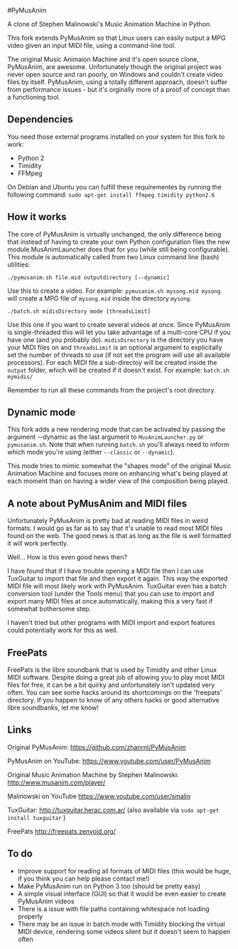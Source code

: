 
#PyMusAnim

A clone of Stephen Malinowski's Music Animation Machine in Python.

This fork extends PyMusAnim so that Linux users can easily output a MPG video given an input MIDI file, using a command-line tool.

The original Music Animaion Machine and it's open source clone, PyMusAnim, are awesome. Unfortunately though the original project was never open source and ran poorly, on Windows and couldn't create video files by itself. PyMusAnim, using a totally different approach, doesn't suffer from performance issues - but it's orginally more of a proof of concept than a functioning tool. 

## Dependencies

You need those external programs installed on your system for this fork to work:

  * Python 2
  * Timidity
  * FFMpeg

On Debian and Ubuntu you can fulfill these requirementes by running the following command: `sudo apt-get install ffmpeg timidity python2.6`

## How it works

The core of PyMusAnim is virtually unchanged, the only difference being that instead of having to create your own Python configuration files the new module MusAnimLauncher does that for you (while still being configurable). This module is automatically called from two Linux command line (bash) utilities:

    ./pymusanim.sh file.mid outputdirectory [--dynamic]

Use this to create a video. For example: `pymusanim.sh mysong.mid mysong` will create a MPG file of `mysong.mid` inside the directory `mysong`.

    ./batch.sh midisDirectory mode [threadsLimit]

Use this one if you want to create several videos at once. Since PyMusAnim is single-threaded this will let you take advantage of a multi-core CPU if you have one (and you probably do). `midisDirectory` is the directory you have your MIDI files on and `threadsLimit` is an optional argument to explicitally set the number of threads to use (if not set the program will use all available processors). For each MIDI file a sub-directoy will be created inside the `output` folder, which will be created if it doesn't exist. For example: `batch.sh mymidis/`

Remember to run all these commands from the project's root directory.

## Dynamic mode

This fork adds a new rendering mode that can be activated by passing the argument --dynamic as the last argument to `MusAnimLauncher.py` or `pymusanim.sh`. Note that when running `batch.sh` you'll always need to inform which mode you're using (either `--classic` or `--dynamic`).

This mode tries to mimic somewhat the "shapes mode" of the original Music Animation Machine and focuses more on enhancing what's being played at each moment than on having a wider view of the composition being played.

## A note about PyMusAnim and MIDI files

Unfortunately PyMusAnim is pretty bad at reading MIDI files in weird formats. I would go as far as to say that it's unable to read most MIDI files found on the web. The good news is that as long as the file is well formatted it will work perfectly.

Well... How is this even good news then? 

I have found that if I have trouble opening a MIDI file then I can use TuxGuitar to import that file and then export it again. This way the exported MIDI file will most likely work with PyMusAnim. TuxGuitar even has a batch conversion tool (under the Tools menu) that you can use to import and export many MIDI files at once automatically, making this a very fast if somewhat bothersome step.

I haven't tried but other programs with MIDI import and export features could potentially work for this as well.

## FreePats

FreePats is the libre soundbank that is used by Timidity and other Linux MIDI software. Despite doing a great job of allowing you to play most MIDI files for free, it can be a bit quirky and unfortunately isn't updated very often. You can see some hacks around its shortcomings on the 'freepats' directory. If you happen to know of any others hacks or good alternative libre soundbanks, let me know!

## Links

Original PyMusAnim: https://github.com/zhanrnl/PyMusAnim

PyMusAnim on YouTube: https://www.youtube.com/user/PyMusAnim

Original Music Animation Machine by Stephen Malinowski: http://www.musanim.com/player/

Malinowski on YouTube https://www.youtube.com/user/smalin

TuxGuitar: http://tuxguitar.herac.com.ar/ (also available via `sudo apt-get install tuxguitar` )

FreePats http://freepats.zenvoid.org/

## To do

* Improve support for reading all formats of MIDI files (this would be huge, if you think you can help please contact me!)
* Make PyMusAnim run on Python 3 too (should be pretty easy)
* A simple visual interface (GUI) so that it would be even easier to create PyMusAnim videos
* There is a issue with file paths containing whitespace not loading properly
* There may be an issue in batch mode with Timidity blocking the virtual MIDI device, rendering some videos silent but it doesn't seem to happen often
